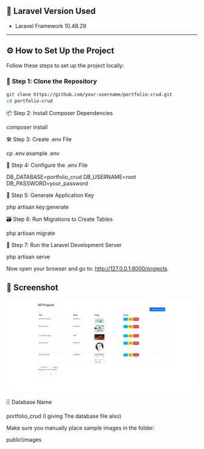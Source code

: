 ## 🧰 Laravel Version Used

- Laravel Framework 10.48.29

---

## ⚙️ How to Set Up the Project

Follow these steps to set up the project locally:

### 📁 Step 1: Clone the Repository

```bash
git clone https://github.com/your-username/portfolio-crud.git
cd portfolio-crud
```
📦 Step 2: Install Composer Dependencies
 
 composer install

 🛠️ Step 3: Create .env File

 cp .env.example .env

🧩 Step 4: Configure the .env File

DB_DATABASE=portfolio_crud
DB_USERNAME=root
DB_PASSWORD=your_password

🔑 Step 5: Generate Application Key

php artisan key:generate

🗃️ Step 6: Run Migrations to Create Tables

php artisan migrate

🏁 Step 7: Run the Laravel Development Server

php artisan serve

Now open your browser and go to:
http://127.0.0.1:8000/projects

## 📸 Screenshot

![Website Screenshot](https://github.com/AdilHasanShojib/Portfolio-CRUD/blob/main/portfolio-crud/screenshot/Screenshot.jpg)


🗄️ Database Name

portfolio_crud (I giving The database file also)

Make sure you manually place sample images in the folder:

public\images




